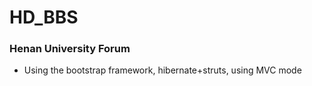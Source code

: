 # HD_BBS
### Henan University Forum
- Using the bootstrap framework, hibernate+struts, using MVC mode 
